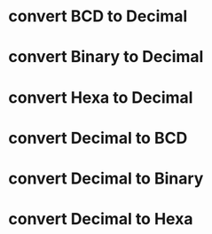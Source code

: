 # convert BCD to Decimal
# convert Binary to Decimal
# convert Hexa to Decimal
# convert Decimal to BCD
# convert Decimal to Binary
# convert Decimal to Hexa
